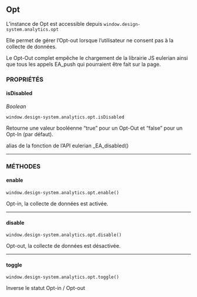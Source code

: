 ## Opt
L’instance de Opt est accessible depuis
`window.design-system.analytics.opt`

Elle permet de gérer l’Opt-out lorsque l’utilisateur ne consent pas à la collecte de données.

Le Opt-Out complet empêche le chargement de la librairie JS eulerian ainsi que tous les appels EA_push qui pourraient être fait sur la page.

### PROPRIÉTÉS

#### isDisabled

_Boolean_

`window.design-system.analytics.opt.isDisabled`

Retourne une valeur booléenne “true” pour un Opt-Out et “false” pour un Opt-In (par défaut).

alias de la fonction de l’API eulerian _EA_disabled()

* * *

### MÉTHODES

#### enable

`window.design-system.analytics.opt.enable()`

Opt-in, la collecte de données est activée.

* * *

#### disable

`window.design-system.analytics.opt.disable()`

Opt-out, la collecte de données est désactivée.

* * *

#### toggle

`window.design-system.analytics.opt.toggle()`

Inverse le statut Opt-in / Opt-out
